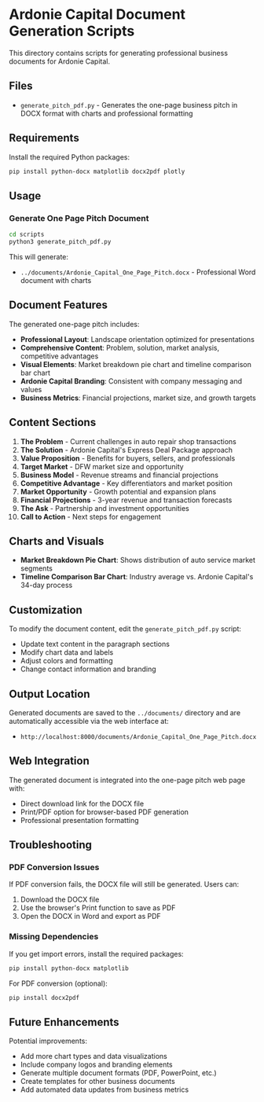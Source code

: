 # Ardonie Capital Document Generation Scripts

This directory contains scripts for generating professional business documents for Ardonie Capital.

## Files

- `generate_pitch_pdf.py` - Generates the one-page business pitch in DOCX format with charts and professional formatting

## Requirements

Install the required Python packages:

```bash
pip install python-docx matplotlib docx2pdf plotly
```

## Usage

### Generate One Page Pitch Document

```bash
cd scripts
python3 generate_pitch_pdf.py
```

This will generate:
- `../documents/Ardonie_Capital_One_Page_Pitch.docx` - Professional Word document with charts

## Document Features

The generated one-page pitch includes:

- **Professional Layout**: Landscape orientation optimized for presentations
- **Comprehensive Content**: Problem, solution, market analysis, competitive advantages
- **Visual Elements**: Market breakdown pie chart and timeline comparison bar chart
- **Ardonie Capital Branding**: Consistent with company messaging and values
- **Business Metrics**: Financial projections, market size, and growth targets

## Content Sections

1. **The Problem** - Current challenges in auto repair shop transactions
2. **The Solution** - Ardonie Capital's Express Deal Package approach
3. **Value Proposition** - Benefits for buyers, sellers, and professionals
4. **Target Market** - DFW market size and opportunity
5. **Business Model** - Revenue streams and financial projections
6. **Competitive Advantage** - Key differentiators and market position
7. **Market Opportunity** - Growth potential and expansion plans
8. **Financial Projections** - 3-year revenue and transaction forecasts
9. **The Ask** - Partnership and investment opportunities
10. **Call to Action** - Next steps for engagement

## Charts and Visuals

- **Market Breakdown Pie Chart**: Shows distribution of auto service market segments
- **Timeline Comparison Bar Chart**: Industry average vs. Ardonie Capital's 34-day process

## Customization

To modify the document content, edit the `generate_pitch_pdf.py` script:

- Update text content in the paragraph sections
- Modify chart data and labels
- Adjust colors and formatting
- Change contact information and branding

## Output Location

Generated documents are saved to the `../documents/` directory and are automatically accessible via the web interface at:
- `http://localhost:8000/documents/Ardonie_Capital_One_Page_Pitch.docx`

## Web Integration

The generated document is integrated into the one-page pitch web page with:
- Direct download link for the DOCX file
- Print/PDF option for browser-based PDF generation
- Professional presentation formatting

## Troubleshooting

### PDF Conversion Issues
If PDF conversion fails, the DOCX file will still be generated. Users can:
1. Download the DOCX file
2. Use the browser's Print function to save as PDF
3. Open the DOCX in Word and export as PDF

### Missing Dependencies
If you get import errors, install the required packages:
```bash
pip install python-docx matplotlib
```

For PDF conversion (optional):
```bash
pip install docx2pdf
```

## Future Enhancements

Potential improvements:
- Add more chart types and data visualizations
- Include company logos and branding elements
- Generate multiple document formats (PDF, PowerPoint, etc.)
- Create templates for other business documents
- Add automated data updates from business metrics
